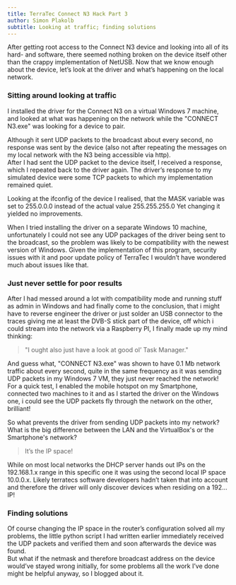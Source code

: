 ```yaml
---
title: TerraTec Connect N3 Hack Part 3
author: Simon Plakolb
subtitle: Looking at traffic; finding solutions
---
```


After getting root access to the Connect N3 device and looking into all of its hard- and software, there seemed nothing broken on the device itself other than the crappy implementation of NetUSB. Now that we know enough about the device, let’s look at the driver and what’s happening on the local network.

### Sitting around looking at traffic

I installed the driver for the Connect N3 on a virtual Windows 7 machine, and looked at what was happening on the network while the "CONNECT N3.exe" was looking for a device to pair.

Although it sent UDP packets to the broadcast about every second, no response was sent by the device (also not after repeating the messages on my local network with the N3 being accessible via http).  
After I had sent the UDP packet to the device itself, I received a response, which I repeated back to the driver again. The driver’s response to my simulated device were some TCP packets to which my implementation remained quiet.

Looking at the ifconfig of the device I realised, that the MASK variable was set to 255.0.0.0 instead of the actual value 255.255.255.0 Yet changing it yielded no improvements.

When I tried installing the driver on a separate Windows 10 machine, unfortunately I could not see any UDP packages of the driver being sent to the broadcast, so the problem was likely to be compatibility with the newest version of Windows. Given the implementation of this program, security issues with it and poor update policy of TerraTec I wouldn’t have wondered much about issues like that.

### Just never settle for poor results

After I had messed around a lot with compatibility mode and running stuff as admin in Windows and had finally come to the conclusion, that i might have to reverse engineer the driver or just solder an USB connector to the traces giving me at least the DVB-S stick part of the device, off which i could stream into the network via a Raspberry PI, I finally made up my mind thinking:

> "I ought also just have a look at good ol’ Task Manager."

And guess what, "CONNECT N3.exe" was shown to have 0.1 Mb network traffic about every second, quite in the same frequency as it was sending UDP packets in my Windows 7 VM, they just never reached the network!  
For a quick test, I enabled the mobile hotspot on my Smartphone, connected two machines to it and as I started the driver on the Windows one, i could see the UDP packets fly through the network on the other, brilliant!

So what prevents the driver from sending UDP packets into my network? What is the big difference between the LAN and the VirtualBox's or the Smartphone's network?

> It’s the IP space!

While on most local networks the DHCP server hands out IPs on the 192.168.1.x range in this specific one it was using the second local IP space 10.0.0.x. Likely terratecs software developers hadn’t taken that into account and therefore the driver will only discover devices when residing on a 192… IP!

### Finding solutions

Of course changing the IP space in the router’s configuration solved all my problems, the little python script I had written earlier immediately received the UDP packets and verified them and soon afterwards the device was found.  
But what if the netmask and therefore broadcast address on the device would’ve stayed wrong initially, for some problems all the work I’ve done might be helpful anyway, so I blogged about it.
